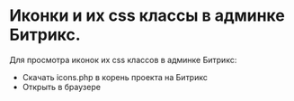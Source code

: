 # Иконки и их css классы в админке Битрикс.

Для просмотра иконок их css классов в админке Битрикс: 

+ Скачать icons.php в корень проекта на Битрикс
+ Открыть в браузере
